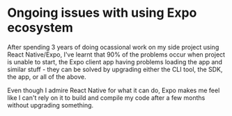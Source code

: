 # Ongoing issues with using Expo ecosystem

After spending 3 years of doing ocassional work on my side project using
React Native/Expo, I've learnt that 90% of the problems occur when project
is unable to start, the Expo client app having problems loading the app
and similar stuff - they can be solved by upgrading either the CLI tool,
the SDK, the app, or all of the above.

Even though I admire React Native for what it can do, Expo makes me feel
like I can't rely on it to build and compile my code after a few months
without upgrading something.
